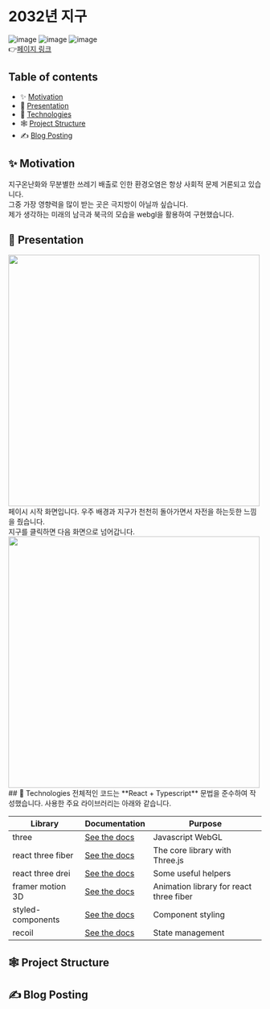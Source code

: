# 2032년 지구

![image](https://img.shields.io/badge/react-61DAFB?style=for-the-badge&logo=react&logoColor=black) ![image](https://img.shields.io/badge/TypeScript-3178C6?style=for-the-badge&logo=TypeScript&logoColor=black) ![image](https://img.shields.io/badge/Three.js-000000?style=for-the-badge&logo=Three.js&logoColor=white)  
👉[페이지 링크](https://classy-fudge-f9b073.netlify.app/)

## Table of contents

- ✨ [Motivation](#✨-motivation)
- 🎨 [Presentation](#🎨-presentation)
- 🚩 [Technologies](#🚩-technologies)
- 🕸️ [Project Structure](#🕸️-project-structure)
- ✍ [Blog Posting](#✍-blog-posting)



## ✨ Motivation
지구온난화와 무분별한 쓰레기 배출로 인한 환경오염은 항상 사회적 문제 거론되고 있습니다. 
</br>
그중 가장 영향력을 많이 받는 곳은 극지방이 아닐까 싶습니다. 
</br>
제가 생각하는 미래의 남극과 북극의 모습을 webgl을 활용하여 구현했습니다.
## 🎨 Presentation
<img width="500px" src="https://img1.daumcdn.net/thumb/R1280x0/?scode=mtistory2&fname=https%3A%2F%2Fblog.kakaocdn.net%2Fdn%2FmyPvu%2FbtrPfn0Yl3i%2FYysYIYPKV6nI8kkQo7LNL1%2Fimg.jpg">  
페이시 시작 화면입니다. 우주 배경과 지구가 천천히 돌아가면서 자전을 하는듯한 느낌을 줬습니다. </br>
지구를 클릭하면 다음 화면으로 넘어갑니다. </br>
<img width="500px" src="https://img1.daumcdn.net/thumb/R1280x0/?scode=mtistory2&fname=https%3A%2F%2Fblog.kakaocdn.net%2Fdn%2FcNldIn%2FbtrPg1oK9bS%2FmZasmEsKpGNukVvkNLZtb1%2Fimg.jpg">
## 🚩 Technologies
전체적인 코드는 **React + Typescript** 문법을 준수하여 작성했습니다.  
사용한 주요 라이브러리는 아래와 같습니다.

| Library            | Documentation                                                                               | Purpose                        |
| ------------------ | ------------------------------------------------------------------------------------------- | ------------------------------ |
| three              | [See the docs](https://threejs.org/docs/index.html#manual/en/introduction/Creating-a-scene) | Javascript WebGL               |
| react three fiber  | [See the docs](https://docs.pmnd.rs/react-three-fiber/getting-started/introduction)         | The core library with Three.js |
| react three drei   | [See the docs](https://github.com/pmndrs/drei)                                              | Some useful helpers            |
| framer motion 3D | [See the docs](https://www.framer.com/docs/three-introduction/)                           | Animation library for react three fiber                |
| styled-components  | [See the docs](https://styled-components.com/docs)                                          | Component styling              |
| recoil             | [See the docs](https://recoiljs.org/ko/)                                                    | State management               |

## 🕸️ Project Structure
## ✍ Blog Posting
